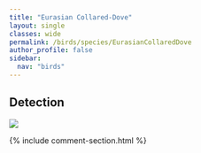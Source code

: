 ```yaml
---
title: "Eurasian Collared-Dove"
layout: single
classes: wide
permalink: /birds/species/EurasianCollaredDove
author_profile: false
sidebar:
  nav: "birds"
---
```


<h2>Detection</h2>

<a href="https://beallen.github.io/DevelopmentWebsite/assets/images/birds/EurasianCollaredDove/det.jpg">
<img src="https://beallen.github.io/DevelopmentWebsite/assets/images/birds/EurasianCollaredDove/det.jpg">
</a>

{% include comment-section.html %}
